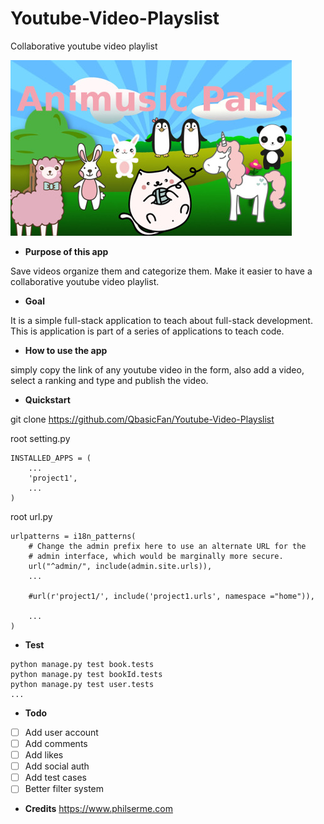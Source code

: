 # Youtube-Video-Playslist
Collaborative youtube video playlist

![Screenshot](/animusicpark.jpg?raw=true "Phil Serme, More translate App")



* **Purpose of this app**

Save videos organize them and categorize them. Make it easier to have a collaborative youtube video playlist. 

* **Goal**

It is a simple full-stack application to teach about full-stack development. This is application is part of a series of applications to teach code.


* **How to use the app**

simply copy the link of any youtube video in the form, also add a video, select a ranking and type and publish the video.


* **Quickstart** 

git clone https://github.com/QbasicFan/Youtube-Video-Playslist


root setting.py
```
INSTALLED_APPS = (
    ...
    'project1',
    ...
)
```

root url.py
```
urlpatterns = i18n_patterns(
    # Change the admin prefix here to use an alternate URL for the
    # admin interface, which would be marginally more secure.
    url("^admin/", include(admin.site.urls)),
	...

    #url(r'project1/', include('project1.urls', namespace ="home")),

	...
)
```

* **Test** 
```
python manage.py test book.tests
python manage.py test bookId.tests
python manage.py test user.tests
...
```

* **Todo**

* [ ] Add user account
* [ ] Add comments
* [ ] Add likes
* [ ] Add social auth
* [ ] Add test cases
* [ ] Better filter system

* **Credits** 
https://www.philserme.com

